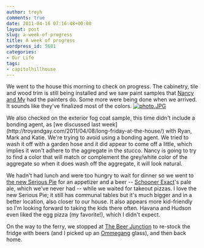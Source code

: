 ```yaml
---
author: troyh
comments: true
date: 2011-04-16 07:16:48+00:00
layout: post
slug: a-week-of-progress
title: A week of progress
wordpress_id: 5681
categories:
- Our Life
tags:
- capitolhillhouse
---
```


We went to the house this morning to check on progress. The cabinetry, tile and wood trim is still being installed and we saw paint samples that [Nancy and My](http://www.nbdesigngroup.net/) had the painters do. Some more were being done when we arrived. It sounds like they've finalized most of the colors.
[![photo.JPG](http://farm6.static.flickr.com/5262/5625710742_14ba81927d.jpg)](http://www.flickr.com/photos/troyh/5625710742/)

<!-- more -->We also checked on the exterior fog coat sample, this time didn't include a bonding agent, as [we discussed last week](http://troyandgay.com/2011/04/08/long-friday-at-the-house/) with Ryan, Mark and Katie. We're trying to avoid using a bonding agent. We tried to wash it off with a garden hose and it did appear to come off a little, which implies it won't adhere to the aggregate in the stucco. Nancy is going to try to find a color that will match or complement the grey/white color of the aggregate so when it does wash off the aggregate, it will look natural.

We hadn't had lunch and were too hungry to wait for dinner so we went to [the new Serious Pie](http://seriouspiewestlake.com/) for an appetizer and a beer -- [Schooner Exact](http://www.schoonerexact.com/)'s pale ale, which we've never had -- while we waited for takeout pizzas. I love the new Serious Pie; it still has communal tables but it's much bigger and in a better location, also closer to our house. It also appears more kid-friendly so I'm looking forward to taking the kids there often. Havana and Hudson even liked the egg pizza (my favorite!), which I didn't expect.

On the way to the ferry, we stopped at [The Beer Junction](http://www.thebeerjunction.com/) to re-stock the fridge with beers (and I picked up an [Ommegang](http://www.ommegang.com/) glass), and then back home.
